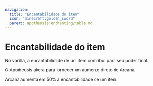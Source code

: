 ```yaml
---
navigation:
  title: "Encantabilidade do item"
  icon: "minecraft:golden_sword"
  parent: apotheosis:enchanting/table.md
---
```


# Encantabilidade do item

No vanilla, a encantabilidade de um item contribui para seu <Color hex="#CC00CC">poder final</Color>.

O Apotheosis altera para fornecer um aumento direto de <Color hex="#A800A8">Arcana</Color>.

<Color hex="#A800A8">Arcana</Color> aumenta em 50% a encantabilidade de um item.

